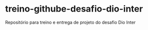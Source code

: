 # treino-githube-desafio-dio-inter
Repositório para treino e entrega de projeto do desafio Dio Inter
